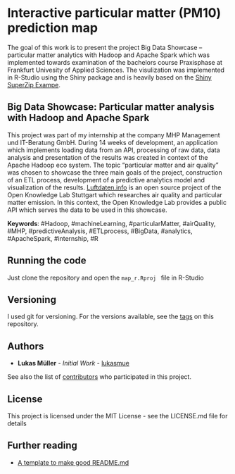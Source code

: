 # Interactive particular matter (PM10) prediction map

The goal of this work is to present the project Big Data Showcase – particular matter analytics with Hadoop and Apache Spark which was implemented towards examination of the bachelors course Praxisphase at Frankfurt Univesity of Applied Sciences. The visulization was implemented in R-Studio using the Shiny package and is heavily based on the [Shiny SuperZip Exampe](https://shiny.rstudio.com/gallery/superzip-example.html).

## Big Data Showcase: Particular matter analysis with Hadoop and Apache Spark
This project was part of my internship at the company MHP Management und IT-Beratung GmbH. During 14 weeks of development, an application which implements loading data from an API, processing of raw data, data analysis and presentation of the results was created in context of the Apache Hadoop eco system. The topic “particular matter and air quality” was chosen to showcase the three main goals of the project, construction of an ETL process, development of a predictive analytics model and visualization of the results. [Luftdaten.info](http://luftdaten.info) is an open source project of the Open Knowledge Lab Stuttgart which researches air quality and particular matter emission. In this context, the Open Knowledge Lab provides a public API which serves the data to be used in this showcase.

**Keywords**: #Hadoop, #machineLearning, #particularMatter, #airQuality, #MHP, #predictiveAnalysis, #ETLprocess, #BigData, #analytics, #ApacheSpark, #internship, #R

## Running the code

Just clone the repository and open the ```map_r.Rproj ``` file in R-Studio

## Versioning

I used git for versioning. For the versions available, see the [tags](https://github.com/lukasmue/pm10_prediction_map/tags) on this repository.


## Authors
* **Lukas Müller** - *Initial Work* - [lukasmue](https://github.com/lukasmue)

See also the list of [contributors](https://github.com/lukasmue/pm10_prediction_map/graphs/contributors) who participated in this project.

## License
This project is licensed under the MIT License - see the LICENSE.md file for details

## Further reading
* [A template to make good README.md](https://gist.github.com/PurpleBooth/109311bb0361f32d87a2)
